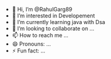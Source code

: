 - 👋 Hi, I’m @RahulGarg89
- 👀 I’m interested in Developement
- 🌱 I’m currently learning java with Dsa
- 💞️ I’m looking to collaborate on ...
- 📫 How to reach me ...
- 😄 Pronouns: ...
- ⚡ Fun fact: ...

<!---
RahulGarg89/RahulGarg89 is a ✨ special ✨ repository because its `README.md` (this file) appears on your GitHub profile.
You can click the Preview link to take a look at your changes.
--->
